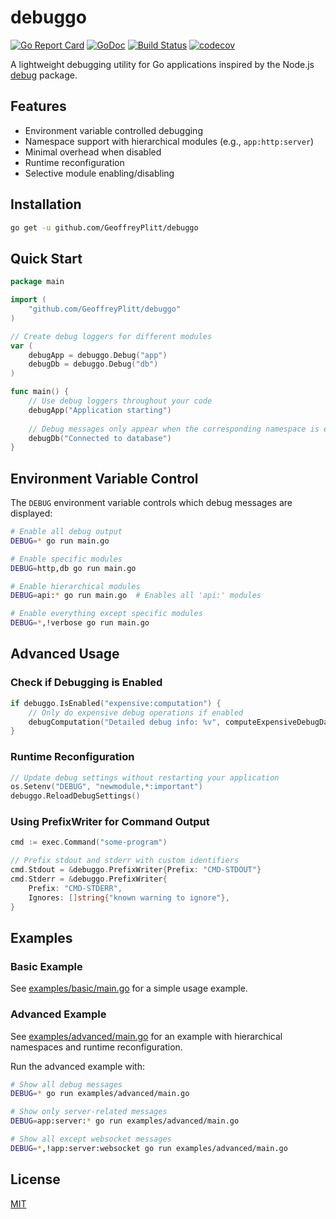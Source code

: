 # debuggo

[![Go Report Card](https://goreportcard.com/badge/github.com/GeoffreyPlitt/debuggo)](https://goreportcard.com/report/github.com/GeoffreyPlitt/debuggo)
[![GoDoc](https://godoc.org/github.com/GeoffreyPlitt/debuggo?status.svg)](https://godoc.org/github.com/GeoffreyPlitt/debuggo)
[![Build Status](https://github.com/GeoffreyPlitt/debuggo/workflows/Go/badge.svg)](https://github.com/GeoffreyPlitt/debuggo/actions)
[![codecov](https://codecov.io/gh/GeoffreyPlitt/debuggo/branch/main/graph/badge.svg)](https://codecov.io/gh/GeoffreyPlitt/debuggo)

A lightweight debugging utility for Go applications inspired by the Node.js [debug](https://www.npmjs.com/package/debug) package.

## Features

- Environment variable controlled debugging
- Namespace support with hierarchical modules (e.g., `app:http:server`)
- Minimal overhead when disabled
- Runtime reconfiguration
- Selective module enabling/disabling

## Installation

```bash
go get -u github.com/GeoffreyPlitt/debuggo
```

## Quick Start

```go
package main

import (
    "github.com/GeoffreyPlitt/debuggo"
)

// Create debug loggers for different modules
var (
    debugApp = debuggo.Debug("app")
    debugDb = debuggo.Debug("db")
)

func main() {
    // Use debug loggers throughout your code
    debugApp("Application starting")
    
    // Debug messages only appear when the corresponding namespace is enabled
    debugDb("Connected to database")
}
```

## Environment Variable Control

The `DEBUG` environment variable controls which debug messages are displayed:

```bash
# Enable all debug output
DEBUG=* go run main.go

# Enable specific modules
DEBUG=http,db go run main.go

# Enable hierarchical modules
DEBUG=api:* go run main.go  # Enables all 'api:' modules

# Enable everything except specific modules
DEBUG=*,!verbose go run main.go
```

## Advanced Usage

### Check if Debugging is Enabled

```go
if debuggo.IsEnabled("expensive:computation") {
    // Only do expensive debug operations if enabled
    debugComputation("Detailed debug info: %v", computeExpensiveDebugData())
}
```

### Runtime Reconfiguration

```go
// Update debug settings without restarting your application
os.Setenv("DEBUG", "newmodule,*:important")
debuggo.ReloadDebugSettings()
```

### Using PrefixWriter for Command Output

```go
cmd := exec.Command("some-program")

// Prefix stdout and stderr with custom identifiers
cmd.Stdout = &debuggo.PrefixWriter{Prefix: "CMD-STDOUT"}
cmd.Stderr = &debuggo.PrefixWriter{
    Prefix: "CMD-STDERR",
    Ignores: []string{"known warning to ignore"},
}
```

## Examples

### Basic Example

See [examples/basic/main.go](examples/basic/main.go) for a simple usage example.

### Advanced Example

See [examples/advanced/main.go](examples/advanced/main.go) for an example with hierarchical namespaces and runtime reconfiguration.

Run the advanced example with:

```bash
# Show all debug messages
DEBUG=* go run examples/advanced/main.go

# Show only server-related messages
DEBUG=app:server:* go run examples/advanced/main.go

# Show all except websocket messages
DEBUG=*,!app:server:websocket go run examples/advanced/main.go
```

## License

[MIT](LICENSE) 